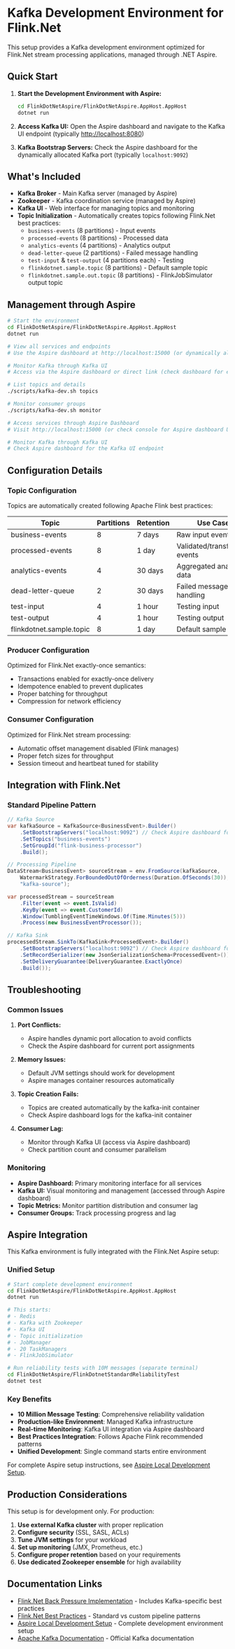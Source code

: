 # Kafka Development Environment for Flink.Net

This setup provides a Kafka development environment optimized for Flink.Net stream processing applications, managed through .NET Aspire.

## Quick Start

1. **Start the Development Environment with Aspire:**
   ```bash
   cd FlinkDotNetAspire/FlinkDotNetAspire.AppHost.AppHost
   dotnet run
   ```

2. **Access Kafka UI:**
   Open the Aspire dashboard and navigate to the Kafka UI endpoint (typically [http://localhost:8080](http://localhost:8080))

3. **Kafka Bootstrap Servers:**
   Check the Aspire dashboard for the dynamically allocated Kafka port (typically `localhost:9092`)

## What's Included

- **Kafka Broker** - Main Kafka server (managed by Aspire)
- **Zookeeper** - Kafka coordination service (managed by Aspire)
- **Kafka UI** - Web interface for managing topics and monitoring
- **Topic Initialization** - Automatically creates topics following Flink.Net best practices:
  - `business-events` (8 partitions) - Input events
  - `processed-events` (8 partitions) - Processed data  
  - `analytics-events` (4 partitions) - Analytics output
  - `dead-letter-queue` (2 partitions) - Failed message handling
  - `test-input` & `test-output` (4 partitions each) - Testing
  - `flinkdotnet.sample.topic` (8 partitions) - Default sample topic
  - `flinkdotnet.sample.out.topic` (8 partitions) - FlinkJobSimulator output topic

## Management through Aspire

```bash
# Start the environment
cd FlinkDotNetAspire/FlinkDotNetAspire.AppHost.AppHost
dotnet run

# View all services and endpoints
# Use the Aspire dashboard at http://localhost:15000 (or dynamically allocated port)

# Monitor Kafka through Kafka UI
# Access via the Aspire dashboard or direct link (check dashboard for exact port)

# List topics and details
./scripts/kafka-dev.sh topics

# Monitor consumer groups
./scripts/kafka-dev.sh monitor

# Access services through Aspire Dashboard
# Visit http://localhost:15000 (or check console for Aspire dashboard URL)

# Monitor Kafka through Kafka UI
# Check Aspire dashboard for the Kafka UI endpoint
```

## Configuration Details

### Topic Configuration

Topics are automatically created following Apache Flink best practices:

| Topic | Partitions | Retention | Use Case |
|-------|------------|-----------|----------|
| business-events | 8 | 7 days | Raw input events |
| processed-events | 8 | 1 day | Validated/transformed events |
| analytics-events | 4 | 30 days | Aggregated analytics data |
| dead-letter-queue | 2 | 30 days | Failed message handling |
| test-input | 4 | 1 hour | Testing input |
| test-output | 4 | 1 hour | Testing output |
| flinkdotnet.sample.topic | 8 | 1 day | Default sample topic |

### Producer Configuration

Optimized for Flink.Net exactly-once semantics:
- Transactions enabled for exactly-once delivery
- Idempotence enabled to prevent duplicates
- Proper batching for throughput
- Compression for network efficiency

### Consumer Configuration

Optimized for Flink.Net stream processing:
- Automatic offset management disabled (Flink manages)
- Proper fetch sizes for throughput
- Session timeout and heartbeat tuned for stability

## Integration with Flink.Net

### Standard Pipeline Pattern

```csharp
// Kafka Source
var kafkaSource = KafkaSource<BusinessEvent>.Builder()
    .SetBootstrapServers("localhost:9092") // Check Aspire dashboard for exact port
    .SetTopics("business-events")
    .SetGroupId("flink-business-processor")
    .Build();

// Processing Pipeline
DataStream<BusinessEvent> sourceStream = env.FromSource(kafkaSource, 
    WatermarkStrategy.ForBoundedOutOfOrderness(Duration.OfSeconds(30)),
    "kafka-source");

var processedStream = sourceStream
    .Filter(event => event.IsValid)
    .KeyBy(event => event.CustomerId)
    .Window(TumblingEventTimeWindows.Of(Time.Minutes(5)))
    .Process(new BusinessEventProcessor());

// Kafka Sink
processedStream.SinkTo(KafkaSink<ProcessedEvent>.Builder()
    .SetBootstrapServers("localhost:9092") // Check Aspire dashboard for exact port
    .SetRecordSerializer(new JsonSerializationSchema<ProcessedEvent>())
    .SetDeliveryGuarantee(DeliveryGuarantee.ExactlyOnce)
    .Build());
```

## Troubleshooting

### Common Issues

1. **Port Conflicts:**
   - Aspire handles dynamic port allocation to avoid conflicts
   - Check the Aspire dashboard for current port assignments

2. **Memory Issues:**
   - Default JVM settings should work for development
   - Aspire manages container resources automatically

3. **Topic Creation Fails:**
   - Topics are created automatically by the kafka-init container
   - Check Aspire dashboard logs for the kafka-init container

4. **Consumer Lag:**
   - Monitor through Kafka UI (access via Aspire dashboard)
   - Check partition count and consumer parallelism

### Monitoring

- **Aspire Dashboard:** Primary monitoring interface for all services
- **Kafka UI:** Visual monitoring and management (accessed through Aspire dashboard)
- **Topic Metrics:** Monitor partition distribution and consumer lag
- **Consumer Groups:** Track processing progress and lag

## Aspire Integration

This Kafka environment is fully integrated with the Flink.Net Aspire setup:

### Unified Setup

```bash
# Start complete development environment
cd FlinkDotNetAspire/FlinkDotNetAspire.AppHost.AppHost
dotnet run

# This starts:
# - Redis
# - Kafka with Zookeeper
# - Kafka UI
# - Topic initialization
# - JobManager
# - 20 TaskManagers  
# - FlinkJobSimulator

# Run reliability tests with 10M messages (separate terminal)
cd FlinkDotNetAspire/FlinkDotnetStandardReliabilityTest
dotnet test
```

### Key Benefits

- **10 Million Message Testing**: Comprehensive reliability validation
- **Production-like Environment**: Managed Kafka infrastructure
- **Real-time Monitoring**: Kafka UI integration via Aspire dashboard
- **Best Practices Integration**: Follows Apache Flink recommended patterns
- **Unified Development**: Single command starts entire environment

For complete Aspire setup instructions, see [Aspire Local Development Setup](docs/wiki/Aspire-Local-Development-Setup.md).

## Production Considerations

This setup is for development only. For production:

1. **Use external Kafka cluster** with proper replication
2. **Configure security** (SSL, SASL, ACLs)
3. **Tune JVM settings** for your workload
4. **Set up monitoring** (JMX, Prometheus, etc.)
5. **Configure proper retention** based on your requirements
6. **Use dedicated Zookeeper ensemble** for high availability

## Documentation Links

- [Flink.Net Back Pressure Implementation](docs/wiki/FLINK_NET_BACK_PRESSURE.md) - Includes Kafka-specific best practices
- [Flink.Net Best Practices](docs/wiki/Flink.Net-Best-Practices-Stream-Processing-Patterns.md) - Standard vs custom pipeline patterns
- [Aspire Local Development Setup](docs/wiki/Aspire-Local-Development-Setup.md) - Complete development environment setup
- [Apache Kafka Documentation](https://kafka.apache.org/documentation/) - Official Kafka documentation